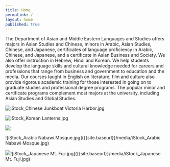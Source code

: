 ```yaml
---
title: Home
permalink: /
layout: home
published: true
---
```


The Department of Asian and Middle Eastern Languages and Studies offers majors in Asian Studies and Chinese, minors in Arabic, Asian Studies, Chinese, and Japanese, certificates of language proficiency in Arabic, Chinese, and Japanese, and a certificate in Asian Business and Society. We also offer instruction in Hebrew, Hindi and Korean. We help students develop the language skills and cultural knowledge needed for careers and professions that range from business and government to education and the media. Our courses taught in English on literature, film and culture also provide rigorous academic training for those interested in going on to graduate studies and professional degree programs. The popular minor and certificate programs complement most majors at the university, including Asian Studies and Global Studies.

![iStock_Chinese Junkboat Victoria Harbor.jpg]({{site.baseurl}}/media/iStock_Chinese%20Junkboat%20Victoria%20Harbor.jpg)

![iStock_Korean Lanterns.jpg]({{site.baseurl}}/media/iStock_Korean%20Lanterns.jpg)

![]({{site.baseurl}}/media/iStock_Arabic%20Nabawi%20Mosque.jpg)

![iStock_Arabic Nabawi Mosque.jpg]({{site.baseurl}}/media/iStock_Arabic Nabawi Mosque.jpg)

![]({{site.baseurl}}/media/iStock_Japanese%20Mt.%20Fuji.jpg)![iStock_Japanese Mt. Fuji.jpg]({{site.baseurl}}/media/iStock_Japanese Mt. Fuji.jpg)

